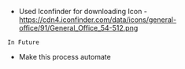 * Used Iconfinder for downloading Icon - https://cdn4.iconfinder.com/data/icons/general-office/91/General_Office_54-512.png

`In Future`
* Make this process automate 